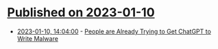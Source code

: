 # [Published on 2023-01-10](index.md)

* [2023-01-10, 14:04:00](https://soylentnews.org/article.pl?sid=23/01/09/1655235&from=rss) - [People are Already Trying to Get ChatGPT to Write Malware](https://soylentnews.org/article.pl?sid=23/01/09/1655235&from=rss)
